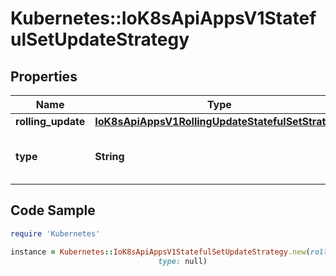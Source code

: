 # Kubernetes::IoK8sApiAppsV1StatefulSetUpdateStrategy

## Properties

Name | Type | Description | Notes
------------ | ------------- | ------------- | -------------
**rolling_update** | [**IoK8sApiAppsV1RollingUpdateStatefulSetStrategy**](IoK8sApiAppsV1RollingUpdateStatefulSetStrategy.md) |  | [optional] 
**type** | **String** | Type indicates the type of the StatefulSetUpdateStrategy. Default is RollingUpdate. | [optional] 

## Code Sample

```ruby
require 'Kubernetes'

instance = Kubernetes::IoK8sApiAppsV1StatefulSetUpdateStrategy.new(rolling_update: null,
                                 type: null)
```


